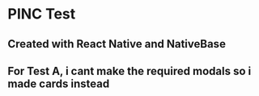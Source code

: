 # PINC Test

## Created with React Native and NativeBase

## For Test A, i cant make the required modals so i made cards instead
